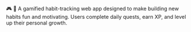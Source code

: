 🎮 📅 A gamified habit-tracking web app designed to make building new habits fun and motivating. Users complete daily quests, earn XP, and level up their personal growth.
